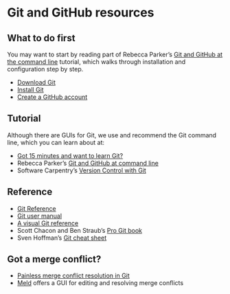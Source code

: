 # Git and GitHub resources

## What to do first

You may want to start by reading part of Rebecca Parker’s [Git and GitHub at the command line](http://newtfire.org/dh/explainGitShell.html) tutorial, which walks through installation and configuration step by step.

* [Download Git](https://git-scm.com/downloads)
* [Install Git](https://git-scm.com/book/en/v2/Getting-Started-Installing-Git)
* [Create a GitHub account](https://github.com/)

## Tutorial

Although there are GUIs for Git, we use and recommend the Git command line, which you can learn about at:

* [Got 15 minutes and want to learn Git?](https://try.github.io/levels/1/challenges/1)
* Rebecca Parker’s [Git and GitHub at command line](http://newtfire.org/dh/explainGitShell.html)
* Software Carpentry’s [Version Control with Git](http://swcarpentry.github.io/git-novice/)

## Reference

* [Git Reference](http://gitref.org/)
* [Git user manual](https://www.kernel.org/pub/software/scm/git/docs/user-manual.html)
* [A visual Git reference](http://marklodato.github.io/visual-git-guide/index-en.html)
* Scott Chacon and Ben Straub’s [Pro Git book](https://git-scm.com/book/en/v2)
* Sven Hoffman’s [Git cheat sheet](https://gist.github.com/hofmannsven/6814451)

## Got a merge conflict?

* [Painless merge conflict resolution in Git](http://blog.wuwon.id.au/2010/09/painless-merge-conflict-resolution-in.html)
* [Meld](http://meldmerge.org/) offers a GUI for editing and resolving merge conflicts